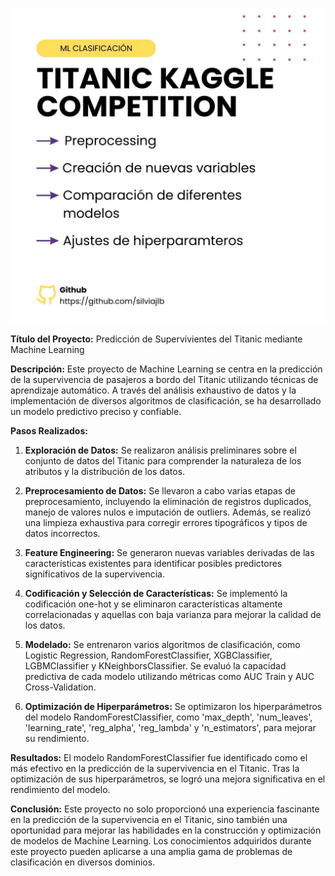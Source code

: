 ![Texto alternativo](cover.jpg)

**Título del Proyecto:**
Predicción de Supervivientes del Titanic mediante Machine Learning

**Descripción:**
Este proyecto de Machine Learning se centra en la predicción de la supervivencia de pasajeros a bordo del Titanic utilizando técnicas de aprendizaje automático. A través del análisis exhaustivo de datos y la implementación de diversos algoritmos de clasificación, se ha desarrollado un modelo predictivo preciso y confiable.

**Pasos Realizados:**
1. **Exploración de Datos:** Se realizaron análisis preliminares sobre el conjunto de datos del Titanic para comprender la naturaleza de los atributos y la distribución de los datos.
  
2. **Preprocesamiento de Datos:** Se llevaron a cabo varias etapas de preprocesamiento, incluyendo la eliminación de registros duplicados, manejo de valores nulos e imputación de outliers. Además, se realizó una limpieza exhaustiva para corregir errores tipográficos y tipos de datos incorrectos.
  
3. **Feature Engineering:** Se generaron nuevas variables derivadas de las características existentes para identificar posibles predictores significativos de la supervivencia.
  
4. **Codificación y Selección de Características:** Se implementó la codificación one-hot y se eliminaron características altamente correlacionadas y aquellas con baja varianza para mejorar la calidad de los datos.
  
5. **Modelado:** Se entrenaron varios algoritmos de clasificación, como Logistic Regression, RandomForestClassifier, XGBClassifier, LGBMClassifier y KNeighborsClassifier. Se evaluó la capacidad predictiva de cada modelo utilizando métricas como AUC Train y AUC Cross-Validation.
  
6. **Optimización de Hiperparámetros:** Se optimizaron los hiperparámetros del modelo RandomForestClassifier, como 'max_depth', 'num_leaves', 'learning_rate', 'reg_alpha', 'reg_lambda' y 'n_estimators', para mejorar su rendimiento.

**Resultados:**
El modelo RandomForestClassifier fue identificado como el más efectivo en la predicción de la supervivencia en el Titanic. Tras la optimización de sus hiperparámetros, se logró una mejora significativa en el rendimiento del modelo.

**Conclusión:**
Este proyecto no solo proporcionó una experiencia fascinante en la predicción de la supervivencia en el Titanic, sino también una oportunidad para mejorar las habilidades en la construcción y optimización de modelos de Machine Learning. Los conocimientos adquiridos durante este proyecto pueden aplicarse a una amplia gama de problemas de clasificación en diversos dominios.
